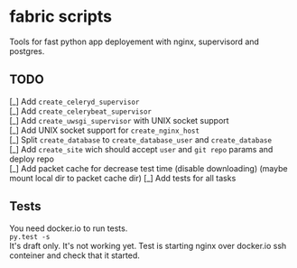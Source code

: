 fabric scripts
==============
Tools for fast python app deployement with nginx, supervisord and postgres.


TODO
----
[\_] Add `create_celeryd_supervisor`  
[\_] Add `create_celerybeat_supervisor`  
[\_] Add `create_uwsgi_supervisor` with UNIX socket support  
[\_] Add UNIX socket support for  `create_nginx_host`  
[\_] Split `create_database` to `create_database_user` and `create_database`  
[\_] Add `create_site` wich should accept `user` and `git repo` params and deploy repo  
[\_] Add packet cache for decrease test time (disable downloading) (maybe mount local dir to packet cache dir)
[\_] Add tests for all tasks  

Tests
----- 
You need docker.io to run tests.  
```py.test -s```  
It's draft only.
It's not working yet. 
Test is starting nginx over docker.io ssh conteiner and check that it started.
